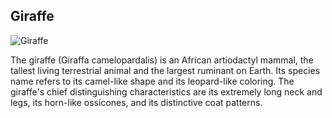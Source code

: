 ## Giraffe

![Giraffe](https://upload.wikimedia.org/wikipedia/commons/thumb/c/ca/Giraffe.JPG/1599px-Giraffe.JPG?20060517142032)

The giraffe (Giraffa camelopardalis) is an African artiodactyl mammal, the tallest living terrestrial animal and the largest ruminant on Earth. Its species name refers to its camel-like shape and its leopard-like coloring. The giraffe's chief distinguishing characteristics are its extremely long neck and legs, its horn-like ossicones, and its distinctive coat patterns.
